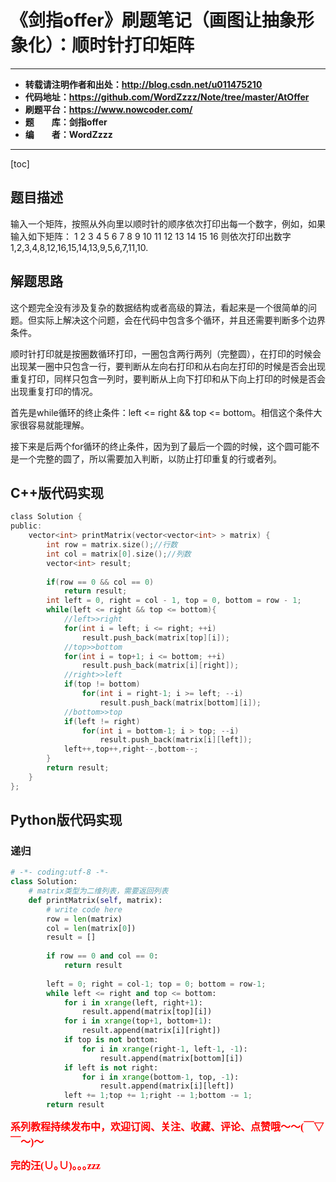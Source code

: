 # 《剑指offer》刷题笔记（画图让抽象形象化）：顺时针打印矩阵

----------

- **转载请注明作者和出处：http://blog.csdn.net/u011475210**
- **代码地址：https://github.com/WordZzzz/Note/tree/master/AtOffer**
- **刷题平台：https://www.nowcoder.com/**
- **题&emsp;&emsp;库：剑指offer**
- **编&emsp;&emsp;者：WordZzzz**

----------

[toc]

## 题目描述

输入一个矩阵，按照从外向里以顺时针的顺序依次打印出每一个数字，例如，如果输入如下矩阵： 1 2 3 4 5 6 7 8 9 10 11 12 13 14 15 16 则依次打印出数字1,2,3,4,8,12,16,15,14,13,9,5,6,7,11,10.

## 解题思路

这个题完全没有涉及复杂的数据结构或者高级的算法，看起来是一个很简单的问题。但实际上解决这个问题，会在代码中包含多个循环，并且还需要判断多个边界条件。

顺时针打印就是按圈数循环打印，一圈包含两行两列（完整圆），在打印的时候会出现某一圈中只包含一行，要判断从左向右打印和从右向左打印的时候是否会出现重复打印，同样只包含一列时，要判断从上向下打印和从下向上打印的时候是否会出现重复打印的情况。

首先是while循环的终止条件：left <= right && top <= bottom。相信这个条件大家很容易就能理解。

接下来是后两个for循环的终止条件，因为到了最后一个圆的时候，这个圆可能不是一个完整的圆了，所以需要加入判断，以防止打印重复的行或者列。

## C++版代码实现

```c
class Solution {
public:
    vector<int> printMatrix(vector<vector<int> > matrix) {
        int row = matrix.size();//行数
        int col = matrix[0].size();//列数
        vector<int> result;
        
        if(row == 0 && col == 0)
            return result;
        int left = 0, right = col - 1, top = 0, bottom = row - 1;
        while(left <= right && top <= bottom){
            //left>>right
            for(int i = left; i <= right; ++i)
                result.push_back(matrix[top][i]);
            //top>>bottom
            for(int i = top+1; i <= bottom; ++i)
                result.push_back(matrix[i][right]);
            //right>>left
            if(top != bottom)
                for(int i = right-1; i >= left; --i)
                    result.push_back(matrix[bottom][i]);
            //bottom>>top
            if(left != right)
                for(int i = bottom-1; i > top; --i)
                    result.push_back(matrix[i][left]);
            left++,top++,right--,bottom--;
        }
        return result;
    }
};
```

## Python版代码实现
### 递归
```python
# -*- coding:utf-8 -*-
class Solution:
    # matrix类型为二维列表，需要返回列表
    def printMatrix(self, matrix):
        # write code here
        row = len(matrix)
        col = len(matrix[0])
        result = []
        
        if row == 0 and col == 0:
            return result
        
        left = 0; right = col-1; top = 0; bottom = row-1;
        while left <= right and top <= bottom:
            for i in xrange(left, right+1):
                result.append(matrix[top][i])
            for i in xrange(top+1, bottom+1):
                result.append(matrix[i][right])
            if top is not bottom:
                for i in xrange(right-1, left-1, -1):
                    result.append(matrix[bottom][i])
            if left is not right:
                for i in xrange(bottom-1, top, -1):
                    result.append(matrix[i][left])
            left += 1;top += 1;right -= 1;bottom -= 1;
        return result
```

**<font color="red" size=3 face="仿宋">系列教程持续发布中，欢迎订阅、关注、收藏、评论、点赞哦～～(￣▽￣～)～</font>**

**<font color="red" size=3 face="仿宋">完的汪(∪｡∪)｡｡｡zzz</font>**